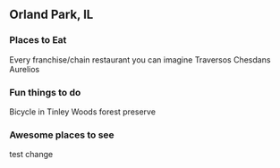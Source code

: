 ## Orland Park, IL

### Places to Eat
Every franchise/chain restaurant you can imagine
Traversos
Chesdans
Aurelios
### Fun things to do
Bicycle in Tinley Woods forest preserve
### Awesome places to see
test change
